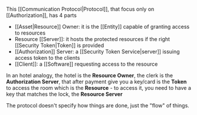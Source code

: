 This [[Communication Protocol|Protocol]], that focus only on [[Authorization]], has 4 parts

- [[Asset|Resource]] Owner: it is the [[Entity]] capable of granting access to resources
- Resource [[Server]]: it hosts the protected resources if the right [[Security Token|Token]] is provided
- [[Authorization]] Server: a [[Security Token Service|server]] issuing access token to the clients
- [[Client]]: a [[Software]] requesting access to the resource

In an hotel analogy, the hotel is the **Resource Owner**, the clerk is the **Authorization Server**, that after payment give you a key/card is the **Token** to access the room which is the **Resource** - to access it, you need to have a key that matches the lock, the **Resource Server**

The protocol doesn't specify how things are done, just the "flow" of things.
